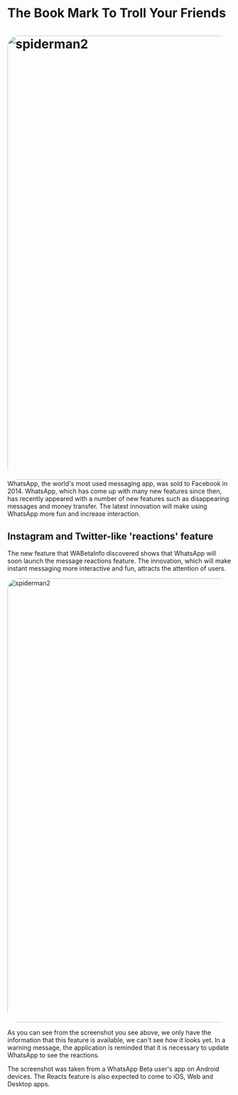 # The Book Mark To Troll Your Friends<br><br><img src="https://www.megabayt.com/wp-content/uploads/2021/08/whatsapp-840x400.png" alt="spiderman2" style="float: left; margin-right: 10px; width: 1000px; border-radius: 25px" />

WhatsApp, the world's most used messaging app, was sold to Facebook in 2014. WhatsApp, which has come up with many new features since then, has recently appeared with a number of new features such as disappearing messages and money transfer. The latest innovation will make using WhatsApp more fun and increase interaction. 

Instagram and Twitter-like 'reactions' feature
------------
The new feature that WABetaInfo discovered shows that WhatsApp will soon launch the message reactions feature. The innovation, which will make instant messaging more interactive and fun, attracts the attention of users. 

<img src="https://www.megabayt.com/wp-content/uploads/2021/08/2021-08-25-09_47_45-instagram-ozelligi-whatsapp-uygulamasina-geliyor-2.jpg-1080%C3%97335-700x221.jpg" alt="spiderman2" style="float: center; margin-right: 10px; width: 1000px; border-radius: 25px" />

As you can see from the screenshot you see above, we only have the information that this feature is available, we can't see how it looks yet. In a warning message, the application is reminded that it is necessary to update WhatsApp to see the reactions.

The screenshot was taken from a WhatsApp Beta user's app on Android devices. The Reacts feature is also expected to come to iOS, Web and Desktop apps. 